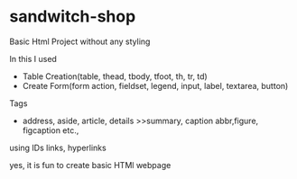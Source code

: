 # sandwitch-shop

Basic Html Project without any styling

In this I used 
- Table Creation(table, thead, tbody, tfoot, th, tr, td)
- Create Form(form action, fieldset, legend, input, label, textarea, button)

Tags
- address, aside, article, details  >>summary, caption abbr,figure, figcaption etc.,

using IDs links, hyperlinks 

yes, it is fun to create basic HTMl webpage
